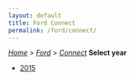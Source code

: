 ```yaml
---
layout: default
title: Ford Connect
permalink: /ford/connect/
---
```

[*Home*](/) > [*Ford*](/ford/) > [*Connect*](/ford/connect/)
**Select year**
- [2015](/ford/connect/2015/)